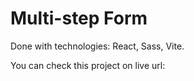 # Multi-step Form

Done with technologies: 
React, Sass, Vite.

You can check this project on live url: 
